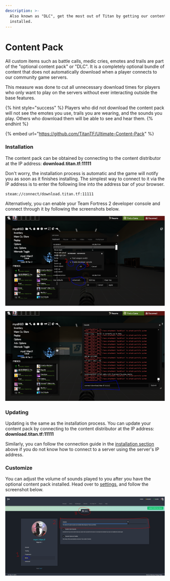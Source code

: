 ```yaml
---
description: >-
  Also known as "DLC", get the most out of Titan by getting our content
  installed.
---
```


# Content Pack

All custom items such as battle calls, medic cries, emotes and trails are part of the "optional content pack" or "DLC". It is a completely optional bundle of content that does not automatically download when a player connects to our community game servers.

This measure was done to cut all unnecessary download times for players who only want to play on the servers without ever interacting outside the base features.

{% hint style="success" %}
Players who did not download the content pack will not see the emotes you use, trails you are wearing, and the sounds you play. Others who download them will be able to see and hear them.
{% endhint %}

{% embed url="https://github.com/TitanTF/Ultimate-Content-Pack" %}

### Installation

The content pack can be obtained by connecting to the content distributor at the IP address: **download.titan.tf:11111**

Don't worry, the installation process is automatic and the game will notify you as soon as it finishes installing. The simplest way to connect to it via the IP address is to enter the following line into the address bar of your browser.

```text
steam://connect/download.titan.tf:11111
```

Alternatively, you can enable your Team Fortress 2 developer console and connect through it by following the screenshots below.

![Enabling Team Fortress 2 Developer Console](../.gitbook/assets/image%20%2832%29.png)

![Connecting to a Server through Console](../.gitbook/assets/image%20%2831%29.png)

### Updating

Updating is the same as the installation process. You can update your content pack by connecting to the content distributor at the IP address: **download.titan.tf:11111**

Similarly, you can follow the connection guide in the [installation section](https://app.gitbook.com/@titantf/s/wiki/items/content-packs#installation) above if you do not know how to connect to a server using the server's IP address.

### Customize

You can adjust the volume of sounds played to you after you have the optional content pack installed. Head over to [settings](https://titan.tf/settings), and follow the screenshot below.

![](../.gitbook/assets/image%20%2816%29.png)


